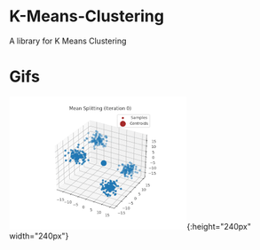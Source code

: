 # K-Means-Clustering
 A library for K Means Clustering

# Gifs
 ![](https://github.com/Haaris-Rahman/K-Means-Clustering/blob/main/Media/3D-Split.gif){:height="240px" width="240px"}